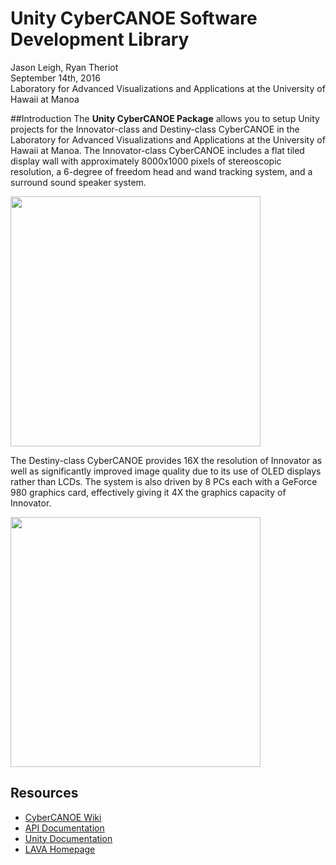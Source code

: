 # Unity CyberCANOE Software Development Library 

Jason Leigh, Ryan Theriot  
September 14th, 2016  
Laboratory for Advanced Visualizations and Applications at the University of Hawaii at Manoa  

##Introduction
The **Unity CyberCANOE Package** allows you to setup Unity projects for the Innovator-class and Destiny-class CyberCANOE in the Laboratory for Advanced Visualizations and Applications at the University of Hawaii at Manoa. The Innovator-class CyberCANOE includes a flat tiled display wall with approximately 8000x1000 pixels of stereoscopic resolution, a 6-degree of freedom head and wand tracking system, and a surround sound speaker system.  

<img src="https://github.com/rctheriot/CyberCANOE/blob/master/common/images/innovator.png" width="400">

The Destiny-class CyberCANOE provides 16X the resolution of Innovator as well as significantly improved image quality due to its use of OLED displays rather than LCDs. The system is also driven by 8 PCs each with a GeForce 980 graphics card, effectively giving it 4X the graphics capacity of Innovator.  

<img src="https://github.com/rctheriot/CyberCANOE/blob/master/common/images/destiny.png" width="400">

## Resources

* [CyberCANOE Wiki](https://github.com/rctheriot/CyberCANOE/wiki)  
* [API Documentation](https://github.com/rctheriot/CyberCANOE/blob/master/API.md)
* [Unity Documentation](https://docs.unity3d.com/Manual/index.html)  
* [LAVA Homepage](http://lava.manoa.hawaii.edu/)  
